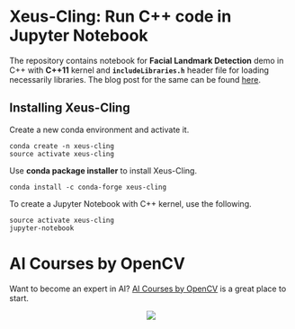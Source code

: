 # Xeus-Cling: Run C++ code in Jupyter Notebook

The repository contains notebook for **Facial Landmark Detection** demo in C++
with **C++11** kernel and **`includeLibraries.h`** header file for loading
necessarily libraries. The blog post for the same can be found
[here](https://www.learnopencv.com/xeus-cling-run-c-code-in-jupyter-notebook/).

## Installing Xeus-Cling

Create a new conda environment and activate it.

```
conda create -n xeus-cling
source activate xeus-cling
```

Use **conda package installer** to install Xeus-Cling.

```
conda install -c conda-forge xeus-cling
```

To create a Jupyter Notebook with C++ kernel, use the following.

```
source activate xeus-cling
jupyter-notebook
```

# AI Courses by OpenCV

Want to become an expert in AI?
[AI Courses by OpenCV](https://opencv.org/courses/) is a great place to start.

<a href="https://opencv.org/courses/">
<p align="center"> 
<img src="https://www.learnopencv.com/wp-content/uploads/2020/04/AI-Courses-By-OpenCV-Github.png">
</p>
</a>
